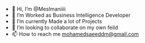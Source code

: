 - 👋 Hi, I’m @Meslmaniiii
- 👀 I’m Worked as Business Intelligence Developer 
- 🌱 I’m currently Made a lot of Projects 
- 💞️ I’m looking to collaborate on my own feild
- 📫 How to reach me mohamedsaeeddm@gmail.com

<!---
MEslmaniiii/MEslmaniiii is a ✨ special ✨ repository because its `README.md` (this file) appears on your GitHub profile.
You can click the Preview link to take a look at your changes.
--->
